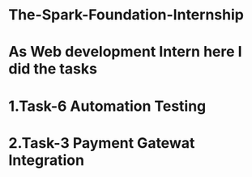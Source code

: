 # The-Spark-Foundation-Internship
# As Web development Intern here I did the tasks 
# 1.Task-6 Automation Testing
# 2.Task-3 Payment Gatewat Integration
